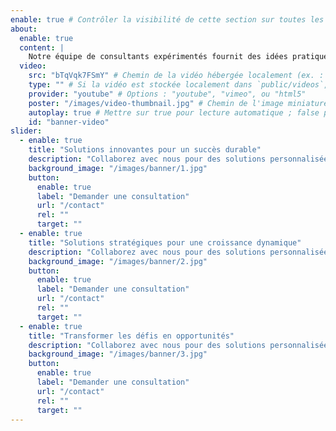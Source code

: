 ```yaml
---
enable: true # Contrôler la visibilité de cette section sur toutes les pages où elle est utilisée
about:
  enable: true
  content: |
    Notre équipe de consultants expérimentés fournit des idées pratiques et des stratégies innovantes pour aider votre entreprise à prospérer dans un environnement concurrentiel.
  video:
    src: "bTqVqk7FSmY" # Chemin de la vidéo hébergée localement (ex. : /videos/test-video.mp4), ou identifiant de vidéo YouTube/Vimeo (ex. : identifiant YouTube - LXb3EKWsInQ, identifiant Vimeo - 1003013057)
    type: "" # Si la vidéo est stockée localement dans `public/videos`, définissez le type de fichier vidéo (ex. : "video/mp4")
    provider: "youtube" # Options : "youtube", "vimeo", ou "html5"
    poster: "/images/video-thumbnail.jpg" # Chemin de l'image miniature pour la vidéo
    autoplay: true # Mettre sur true pour lecture automatique ; false pour démarrage manuel (par défaut : false)
    id: "banner-video"
slider:
  - enable: true
    title: "Solutions innovantes pour un succès durable"
    description: "Collaborez avec nous pour des solutions personnalisées qui améliorent vos <br/> performances d'entreprise et assurent un succès à long terme."
    background_image: "/images/banner/1.jpg"
    button:
      enable: true
      label: "Demander une consultation"
      url: "/contact"
      rel: ""
      target: ""
  - enable: true
    title: "Solutions stratégiques pour une croissance dynamique"
    description: "Collaborez avec nous pour des solutions personnalisées qui améliorent vos <br/> performances d'entreprise et assurent un succès à long terme."
    background_image: "/images/banner/2.jpg"
    button:
      enable: true
      label: "Demander une consultation"
      url: "/contact"
      rel: ""
      target: ""
  - enable: true
    title: "Transformer les défis en opportunités"
    description: "Collaborez avec nous pour des solutions personnalisées qui améliorent vos <br/> performances d'entreprise et assurent un succès à long terme."
    background_image: "/images/banner/3.jpg"
    button:
      enable: true
      label: "Demander une consultation"
      url: "/contact"
      rel: ""
      target: ""
---
```

